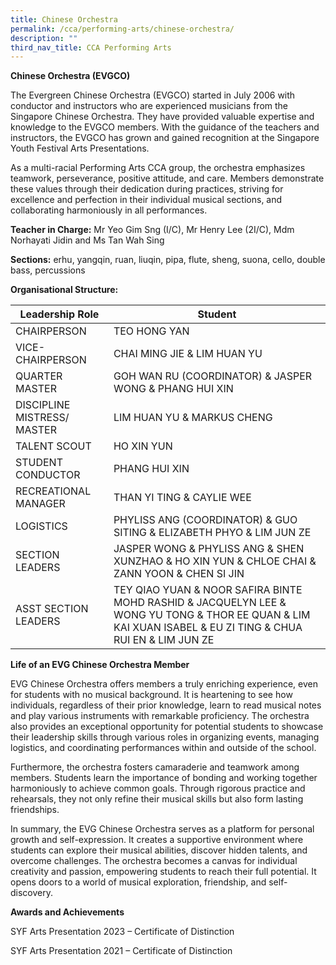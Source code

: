 ```yaml
---
title: Chinese Orchestra
permalink: /cca/performing-arts/chinese-orchestra/
description: ""
third_nav_title: CCA Performing Arts
---
```

**Chinese Orchestra (EVGCO)**

The Evergreen Chinese Orchestra (EVGCO) started in July 2006 with conductor and instructors who are experienced musicians from the Singapore Chinese Orchestra. They have provided valuable expertise and knowledge to the EVGCO members. With the guidance of the teachers and instructors, the EVGCO has grown and gained recognition at the Singapore Youth Festival Arts Presentations.

As a multi-racial Performing Arts CCA group, the orchestra emphasizes teamwork, perseverance, positive attitude, and care. Members demonstrate these values through their dedication during practices, striving for excellence and perfection in their individual musical sections, and collaborating harmoniously in all performances.

**Teacher in Charge:** Mr Yeo Gim Sng (I/C), Mr Henry Lee (2I/C), Mdm Norhayati Jidin and Ms Tan Wah Sing

 **Sections:** erhu, yangqin, ruan, liuqin, pipa, flute, sheng, suona, cello, double bass, percussions
 
 **Organisational Structure:**
 
 | Leadership Role | Student                                  |
|---------------------------------|-------------------------------------------------------|
| CHAIRPERSON | TEO HONG YAN                                           |
| VICE-CHAIRPERSON | CHAI MING JIE & LIM HUAN YU                                          |
| QUARTER MASTER | GOH WAN RU (COORDINATOR) & JASPER WONG & PHANG HUI XIN                                            |
| DISCIPLINE MISTRESS/ MASTER          | LIM HUAN YU & MARKUS CHENG                                    |
| TALENT SCOUT                | HO XIN YUN                                     |
| STUDENT CONDUCTOR         | PHANG HUI XIN                                   |
| RECREATIONAL MANAGER                           | THAN YI TING & CAYLIE WEE                    |
| LOGISTICS                 | PHYLISS ANG (COORDINATOR) & GUO SITING & ELIZABETH PHYO & LIM JUN ZE                                    |
| SECTION LEADERS                   | JASPER WONG & PHYLISS ANG & SHEN XUNZHAO & HO XIN YUN & CHLOE CHAI & ZANN YOON & CHEN SI JIN                                 |
ASST SECTION LEADERS         | TEY QIAO YUAN & NOOR SAFIRA BINTE MOHD RASHID & JACQUELYN LEE & WONG YU TONG & THOR EE QUAN & LIM KAI XUAN ISABEL & EU ZI TING & CHUA RUI EN & LIM JUN ZE                               |

**Life of an EVG Chinese Orchestra Member**

EVG Chinese Orchestra offers members a truly enriching experience, even for students with no musical background. It is heartening to see how individuals, regardless of their prior knowledge, learn to read musical notes and play various instruments with remarkable proficiency. The orchestra also provides an exceptional opportunity for potential students to showcase their leadership skills through various roles in organizing events, managing logistics, and coordinating performances within and outside of the school.

Furthermore, the orchestra fosters camaraderie and teamwork among members. Students learn the importance of bonding and working together harmoniously to achieve common goals. Through rigorous practice and rehearsals, they not only refine their musical skills but also form lasting friendships.

In summary, the EVG Chinese Orchestra serves as a platform for personal growth and self-expression. It creates a supportive environment where students can explore their musical abilities, discover hidden talents, and overcome challenges. The orchestra becomes a canvas for individual creativity and passion, empowering students to reach their full potential. It opens doors to a world of musical exploration, friendship, and self-discovery.

**Awards and Achievements**

SYF Arts Presentation 2023 – Certificate of Distinction

SYF Arts Presentation 2021 – Certificate of Distinction